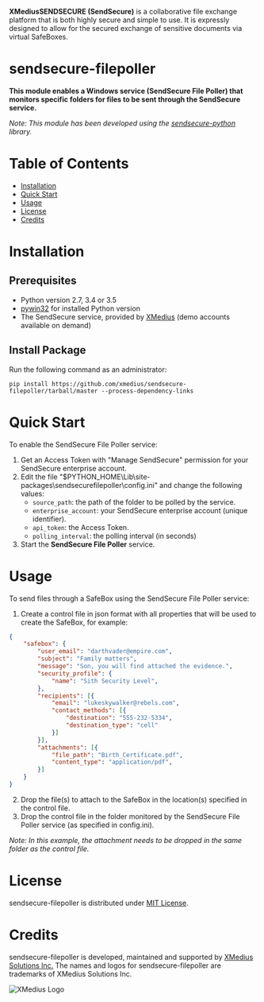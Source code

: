 **XMediusSENDSECURE (SendSecure)** is a collaborative file exchange platform that is both highly secure and simple to use.
It is expressly designed to allow for the secured exchange of sensitive documents via virtual SafeBoxes.

# sendsecure-filepoller

**This module enables a Windows service (SendSecure File Poller) that monitors specific folders for files to be sent through the SendSecure service.**

*Note: This module has been developed using the [sendsecure-python](https://github.com/xmedius/sendsecure-python) library.*

# Table of Contents

* [Installation](#installation)
* [Quick Start](#quickstart)
* [Usage](#usage)
* [License](#license)
* [Credits](#credits)

<a name="installation"></a>
# Installation

## Prerequisites

- Python version 2.7, 3.4 or 3.5
- [pywin32](https://sourceforge.net/projects/pywin32/files/pywin32/) for installed Python version
- The SendSecure service, provided by [XMedius](https://www.xmedius.com/en/products?source=sendsecure-filepoller) (demo accounts available on demand)

## Install Package

Run the following command as an administrator:

```
pip install https://github.com/xmedius/sendsecure-filepoller/tarball/master --process-dependency-links
```

<a name="quickstart"></a>
# Quick Start

To enable the SendSecure File Poller service:

1. Get an Access Token with "Manage SendSecure" permission for your SendSecure enterprise account.
2. Edit the file "$PYTHON_HOME\Lib\site-packages\sendsecurefilepoller\config.ini" and change the following values:
   * ```source_path```: the path of the folder to be polled by the service.
   * ```enterprise_account```: your SendSecure enterprise account (unique identifier).
   * ```api_token```: the Access Token.
   * ```polling_interval```: the polling interval (in seconds)
3. Start the **SendSecure File Poller** service.

<a name="usage"></a>
# Usage

To send files through a SafeBox using the SendSecure File Poller service:

1. Create a control file in json format with all properties that will be used to create the SafeBox, for example:
```json
{
    "safebox": {
        "user_email": "darthvader@empire.com",
        "subject": "Family matters",
        "message": "Son, you will find attached the evidence.",
        "security_profile": {
            "name": "Sith Security Level",
        },
        "recipients": [{
            "email": "lukeskywalker@rebels.com",
            "contact_methods": [{
                "destination": "555-232-5334",
                "destination_type": "cell"
            }]
        }],
        "attachments": [{
            "file_path": "Birth_Certificate.pdf",
            "content_type": "application/pdf",
        }]
    }
}
```
2. Drop the file(s) to attach to the SafeBox in the location(s) specified in the control file.
3. Drop the control file in the folder monitored by the SendSecure File Poller service (as specified in config.ini).

*Note: In this example, the attachment needs to be dropped in the same folder as the control file.*

<a name="license"></a>
# License

sendsecure-filepoller is distributed under [MIT License](https://github.com/xmedius/sendsecure-filepoller/blob/master/LICENSE).

<a name="credits"></a>
# Credits

sendsecure-filepoller is developed, maintained and supported by [XMedius Solutions Inc.](https://www.xmedius.com?source=sendsecure-filepoller)
The names and logos for sendsecure-filepoller are trademarks of XMedius Solutions Inc.

![XMedius Logo](https://s3.amazonaws.com/xmc-public/images/xmedius-site-logo.png)
